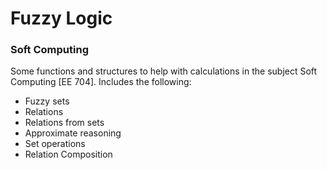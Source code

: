 # Fuzzy Logic
### Soft Computing

Some functions and structures to help with calculations 
in the subject Soft Computing [EE 704]. Includes the following:
- Fuzzy sets
- Relations
- Relations from sets
- Approximate reasoning
- Set operations
- Relation Composition